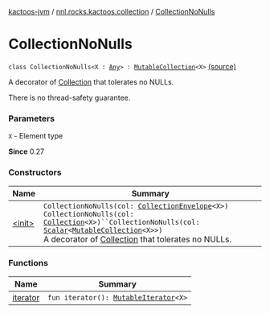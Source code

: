[kactoos-jvm](../../index.md) / [nnl.rocks.kactoos.collection](../index.md) / [CollectionNoNulls](.)

# CollectionNoNulls

`class CollectionNoNulls<X : `[`Any`](https://kotlinlang.org/api/latest/jvm/stdlib/kotlin/-any/index.html)`> : `[`MutableCollection`](https://kotlinlang.org/api/latest/jvm/stdlib/kotlin.collections/-mutable-collection/index.html)`<X>` [(source)](https://github.com/neonailol/kactoos/blob/master/kactoos-jvm/src/main/kotlin/nnl/rocks/kactoos/collection/CollectionNoNulls.kt#L16)

A decorator of [Collection](https://kotlinlang.org/api/latest/jvm/stdlib/kotlin.collections/-collection/index.html) that tolerates no NULLs.

There is no thread-safety guarantee.

### Parameters

`X` - Element type

**Since**
0.27

### Constructors

| Name | Summary |
|---|---|
| [&lt;init&gt;](-init-.md) | `CollectionNoNulls(col: `[`CollectionEnvelope`](../-collection-envelope/index.md)`<X>)`<br>`CollectionNoNulls(col: `[`Collection`](https://kotlinlang.org/api/latest/jvm/stdlib/kotlin.collections/-collection/index.html)`<X>)``CollectionNoNulls(col: `[`Scalar`](../../nnl.rocks.kactoos/-scalar/index.md)`<`[`MutableCollection`](https://kotlinlang.org/api/latest/jvm/stdlib/kotlin.collections/-mutable-collection/index.html)`<X>>)`<br>A decorator of [Collection](https://kotlinlang.org/api/latest/jvm/stdlib/kotlin.collections/-collection/index.html) that tolerates no NULLs. |

### Functions

| Name | Summary |
|---|---|
| [iterator](iterator.md) | `fun iterator(): `[`MutableIterator`](https://kotlinlang.org/api/latest/jvm/stdlib/kotlin.collections/-mutable-iterator/index.html)`<X>` |
